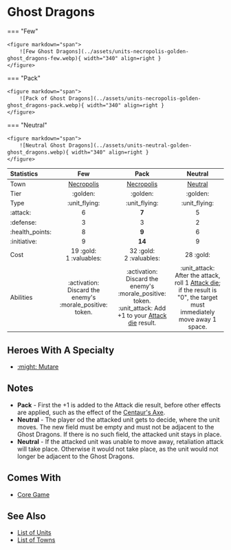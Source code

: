 # Ghost Dragons

=== "Few"

    <figure markdown="span">
        ![Few Ghost Dragons](../assets/units-necropolis-golden-ghost_dragons-few.webp){ width="340" align=right }
    </figure>

=== "Pack"

    <figure markdown="span">
        ![Pack of Ghost Dragons](../assets/units-necropolis-golden-ghost_dragons-pack.webp){ width="340" align=right }
    </figure>

=== "Neutral"

    <figure markdown="span">
        ![Neutral Ghost Dragons](../assets/units-neutral-golden-ghost_dragons.webp){ width="340" align=right }
    </figure>


| Statistics | Few | Pack | Neutral |
| :--- | :---: | :---: | :---: |
| Town | [Necropolis](../towns/necropolis.md) | [Necropolis](../towns/necropolis.md) | [Neutral](../towns/neutral.md) |
| Tier | :golden: | :golden: | :golden: |
| Type | :unit_flying: | :unit_flying: | :unit_flying: |
| :attack: | 6 | **7** | 5 |
| :defense: | 3 | 3 | 2 |
| :health_points: | 8 | **9** | 6 |
| :initiative: | 9 | **14** | 9 |
| Cost | 19 :gold:<br>1 :valuables: | 32 :gold:<br>2 :valuables: | 28 :gold: |
| Abilities | :activation: Discard the enemy's :morale_positive: token. | :activation: Discard the enemy's :morale_positive: token.<br>:unit_attack: Add +1 to your [Attack die](../dice.md#attack-die) result. | :unit_attack: After the attack, roll 1 [Attack die](../dice.md#attack-die); if the result is "0", the target must immediately move away 1 space. |


## Heroes With A Specialty

- [:might: Mutare](../heroes/mutare.md#specialty)


## Notes

- **Pack** - First the +1 is added to the Attack die result, before other effects are applied, such as the effect of the [Centaur's Axe](../artifacts/centaurs_axe.md).
- **Neutral** - The player od the attacked unit gets to decide, where the unit moves. The new field must be empty and must not be adjacent to the Ghost Dragons. If there is no such field, the attacked unit stays in place.
- **Neutral** - If the attacked unit was unable to move away, retaliation attack will take place. Otherwise it would not take place, as the unit would not longer be adjacent to the Ghost Dragons.


## Comes With

- [Core Game](../content/core_game.md)


## See Also

- [List of Units](index.md)
- [List of Towns](../towns/index.md)